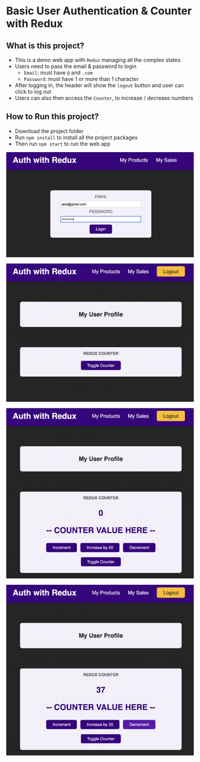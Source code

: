 # Basic User Authentication & Counter with Redux



## What is this project?

- This is a demo web app with `Redux` managing all the complex states
- Users need to pass the email & password to login
  - `Email`: must have `@` and `.com`
  - `Password`:  must have 1 or more than 1 character
- After logging in, the header will show the `logout` button and user can click to log out
- Users can also then access the `Counter`, to increase / decrease numbers



## How to Run this project?

- Download the project folder
- Run `npm install` to install all the project packages
- Then run `npm start` to run the web app



![](./Images/image-1.png)

![](./Images/image-2.png)

![](./Images/image-3.png)

![](./Images/image-4.png)